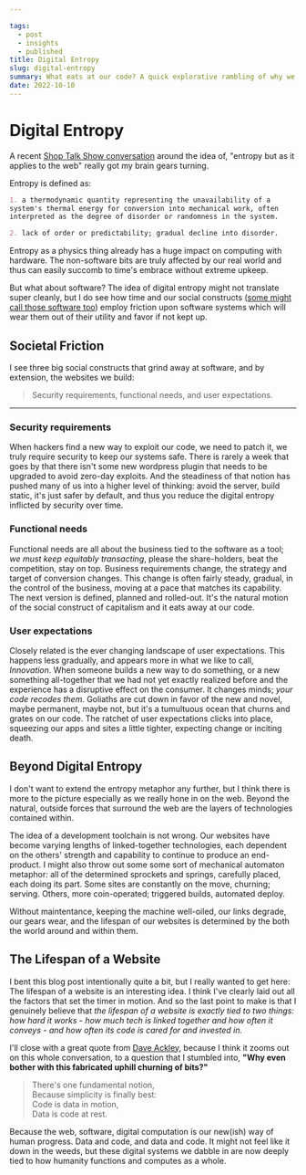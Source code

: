 ```yaml
---

tags: 
  - post
  - insights
  - published
title: Digital Entropy
slug: digital-entropy
summary: What eats at our code? A quick explorative rambling of why we have to maintain and invest in all code and digital systems.
date: 2022-10-10
---
```



# Digital Entropy

A recent [Shop Talk Show conversation](https://shoptalkshow.com/536/#t=20:23) around the idea of, "entropy but as it applies to the web" really got my brain gears turning.

Entropy is defined as:

```md
1. a thermodynamic quantity representing the unavailability of a
system's thermal energy for conversion into mechanical work, often
interpreted as the degree of disorder or randomness in the system.

2. lack of order or predictability; gradual decline into disorder.
```

Entropy as a physics thing already has a huge impact on computing with hardware. The non-software bits are truly affected by our real world and thus can easily succomb to time's embrace without extreme upkeep.

But what about software? The idea of digital entropy might not translate super cleanly, but I do see how time and our social constructs ([some might call those software too](https://www.youtube.com/watch?v=ScYgBxLupAs)) employ friction upon software systems which will wear them out of their utility and favor if not kept up.

## Societal Friction

I see three big social constructs that grind away at software, and by extension, the websites we build:

> Security requirements, functional needs, and user expectations.

---

### Security requirements

When hackers find a new way to exploit our code, we need to patch it, we truly require security to keep our systems safe. There is rarely a week that goes by that there isn't some new wordpress plugin that needs to be upgraded to avoid zero-day exploits. And the steadiness of that notion has pushed many of us into a higher level of thinking: avoid the server, build static, it's just safer by default, and thus you reduce the digital entropy inflicted by security over time.

### Functional needs

Functional needs are all about the business tied to the software as a tool; *we must keep equitably transacting*, please the share-holders, beat the competition, stay on top. Business requirements change, the strategy and target of conversion changes. This change is often fairly steady, gradual, in the control of the business, moving at a pace that matches its capability. The next version is defined, planned and rolled-out. It's the natural motion of the social construct of capitalism and it eats away at our code.

### User expectations

Closely related is the ever changing landscape of user expectations. This happens less gradually, and appears more in what we like to call, *Innovation*. When someone builds a new way to do something, or a new something all-together that we had not yet exactly realized before and the experience has a disruptive effect on the consumer. It changes minds; *your code recodes them*. Goliaths are cut down in favor of the new and novel, maybe permanent, maybe not, but it's a tumultuous ocean that churns and grates on our code. The ratchet of user expectations clicks into place, squeezing our apps and sites a little tighter, expecting change or inciting death.

## Beyond Digital Entropy

I don't want to extend the entropy metaphor any further, but I think there is more to the picture especially as we really hone in on the web. Beyond the natural, outside forces that surround the web are the layers of technologies contained within.

The idea of a development toolchain is not wrong. Our websites have become varying lengths of linked-together technologies, each dependent on the others' strength and capability to continue to produce an end-product. I might also throw out some some sort of mechanical automaton metaphor: all of the determined sprockets and springs, carefully placed, each doing its part. Some sites are constantly on the move, churning; serving. Others, more coin-operated; triggered builds, automated deploy.

Without maintentance, keeping the machine well-oiled, our links degrade, our gears wear, and the lifespan of our websites is determined by the both the world around and within them.

## The Lifespan of a Website

I bent this blog post intentionally quite a bit, but I really wanted to get here: The lifespan of a website is an interesting idea. I think I've clearly laid out all the factors that set the timer in motion. And so the last point to make is that I genuinely believe that *the lifespan of a website is exactly tied to two things: how hard it works - how much tech is linked together and how often it conveys - and how often its code is cared for and invested in.*

I'll close with a great quote from [Dave Ackley](https://twitter.com/livcomp/status/1436802100776689665), because I think it zooms out on this whole conversation, to a question that I stumbled into, **"Why even bother with this fabricated uphill churning of bits?"**

>There's one fundamental notion,<br>
>Because simplicity is finally best:<br>
>Code is data in motion,<br>
>Data is code at rest.

Because the web, software, digital computation is our new(ish) way of human progress. Data and code, and data and code. It might not feel like it down in the weeds, but these digital systems we dabble in are now deeply tied to how humanity functions and computes as a whole.
